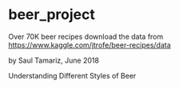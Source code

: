 # beer_project
Over 70K beer recipes
download the data from https://www.kaggle.com/jtrofe/beer-recipes/data

by Saul Tamariz, June 2018

Understanding Different Styles of Beer



